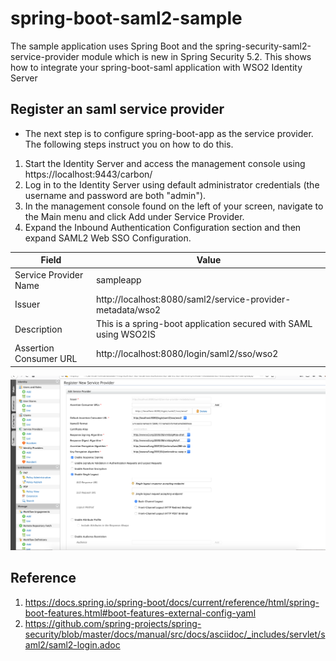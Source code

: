 # spring-boot-saml2-sample

The sample application uses Spring Boot and the spring-security-saml2-service-provider module which is new in Spring Security 5.2. This shows how to integrate your spring-boot-saml application with WSO2 Identity Server

## Register an saml service provider

- The next step is to configure spring-boot-app as the service provider. The following steps instruct you on how to do
 this.

1. Start the Identity Server and access the management console using https://localhost:9443/carbon/
2. Log in to the Identity Server using default administrator credentials (the username and password are both "admin").
3. In the management console found on the left of your screen, navigate to the Main menu and click Add under Service
 Provider. 
4. Expand the Inbound Authentication Configuration section and then expand SAML2 Web SSO Configuration. 


| Field                 | Value         | 
| --------------------- | ------------- | 
| Service Provider Name | sampleapp  |
| Issuer                | http://localhost:8080/saml2/service-provider-metadata/wso2  | 
| Description           | This is a spring-boot application secured with SAML using WSO2IS | 
| Assertion Consumer URL| http://localhost:8080/login/saml2/sso/wso2   | 

![Sceenshot](https://github.com/piraveena/spring-boot-saml2-sample/blob/master/assets/saml-inbound-config.png)

## Reference
1. https://docs.spring.io/spring-boot/docs/current/reference/html/spring-boot-features.html#boot-features-external-config-yaml
2. https://github.com/spring-projects/spring-security/blob/master/docs/manual/src/docs/asciidoc/_includes/servlet/saml2/saml2-login.adoc

